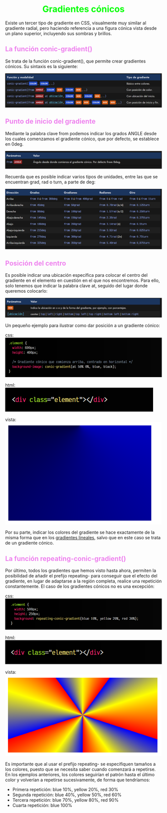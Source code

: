 # <span style="color:lime"><center>Gradientes cónicos</center></span>

Existe un tercer tipo de gradiente en CSS, visualmente muy similar al gradiente radial, pero haciendo referencia a una figura cónica vista desde un plano superior, incluyendo sus sombras y brillos.

## <span style="color:violet">La función conic-gradient()</span>
Se trata de la función conic-gradient(), que permite crear gradientes cónicos. Su sintaxis es la siguiente:

![alt text](./imagenes-gradientes-conicos/image.png)

## <span style="color:violet">Punto de inicio del gradiente</span>
Mediante la palabra clave from podemos indicar los grados ANGLE desde los cuales comenzamos el gradiente cónico, que por defecto, se establece en 0deg.

![alt text](./imagenes-gradientes-conicos/image-1.png)

Recuerda que es posible indicar varios tipos de unidades, entre las que se encuentran grad, rad o turn, a parte de deg:

![alt text](./imagenes-gradientes-conicos/image-2.png)

## <span style="color:violet">Posición del centro</span>
Es posible indicar una ubicación específica para colocar el centro del gradiente en el elemento en cuestión en el que nos encontremos. Para ello, solo tenemos que indicar la palabra clave at, seguido del lugar donde queremos colocarlo:

![alt text](./imagenes-gradientes-conicos/image-3.png)

Un pequeño ejemplo para ilustrar como dar posición a un gradiente cónico:

css:
![alt text](./imagenes-gradientes-conicos/image-4.png)

html:
![alt text](./imagenes-gradientes-conicos/image-5.png)

vista:
![alt text](./imagenes-gradientes-conicos/image-6.png)

Por su parte, indicar los colores del gradiente se hace exactamente de la misma forma que en los [gradientes lineales](https://lenguajecss.com/css/gradientes/linear-gradient/), salvo que en este caso se trata de un gradiente cónico.

## <span style="color:violet">La función repeating-conic-gradient()</span>
Por último, todos los gradientes que hemos visto hasta ahora, permiten la posibilidad de añadir el prefijo repeating- para conseguir que el efecto del gradiente, en lugar de adaptarse a la región completa, realice una repetición constantemente. El caso de los gradientes cónicos no es una excepción:

css:
![alt text](./imagenes-gradientes-conicos/image-7.png)

html:
![alt text](./imagenes-gradientes-conicos/image-8.png)

vista:
![alt text](./imagenes-gradientes-conicos/image-9.png)



Es importante que al usar el prefijo repeating- se especifiquen tamaños a los colores, puesto que se necesita saber cuando comenzará a repetirse. En los ejemplos anteriores, los colores seguirían el patrón hasta el último color y volverían a repetirse sucesivamente, de forma que tendríamos:

   - Primera repetición: blue 10%, yellow 20%, red 30%
   - Segunda repetición: blue 40%, yellow 50%, red 60%
   - Tercera repetición: blue 70%, yellow 80%, red 90%
   - Cuarta repetición: blue 100%

